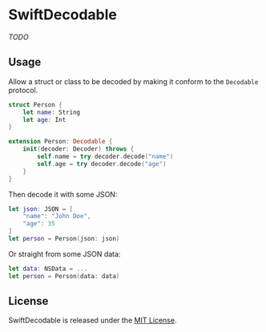# SwiftDecodable

_TODO_

## Usage

Allow a struct or class to be decoded by making it conform to the `Decodable` protocol.

```swift
struct Person {
    let name: String
    let age: Int
}

extension Person: Decodable {
    init(decoder: Decoder) throws {
        self.name = try decoder.decode("name")
        self.age = try decoder.decode("age")
    }
}
```

Then decode it with some JSON:

```swift
let json: JSON = [
    "name": "John Doe",
    "age": 35
]
let person = Person(json: json)
```

Or straight from some JSON data:

```swift
let data: NSData = ...
let person = Person(data: data)
```

## License

SwiftDecodable is released under the [MIT License](LICENSE).
